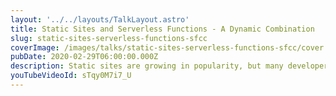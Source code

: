 ```yaml
---
layout: '../../layouts/TalkLayout.astro'
title: Static Sites and Serverless Functions - A Dynamic Combination
slug: static-sites-serverless-functions-sfcc
coverImage: /images/talks/static-sites-serverless-functions-sfcc/cover.jpg
pubDate: 2020-02-29T06:00:00.000Z
description: Static sites are growing in popularity, but many developers still question just how powerful they can be. In this talk, learn how to add dynamic functionality like email, text messaging, automatic builds, etc. to your static site using serverless functions.
youTubeVideoId: sTqy0M7i7_U
---
```

